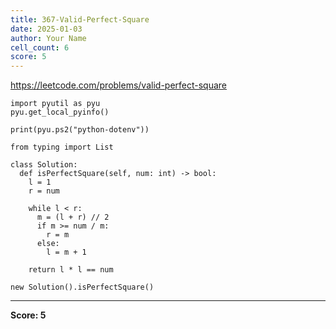 ```yaml
---
title: 367-Valid-Perfect-Square
date: 2025-01-03
author: Your Name
cell_count: 6
score: 5
---
```


https://leetcode.com/problems/valid-perfect-square


```
import pyutil as pyu
pyu.get_local_pyinfo()
```


```
print(pyu.ps2("python-dotenv"))
```


```
from typing import List
```


```
class Solution:
  def isPerfectSquare(self, num: int) -> bool:
    l = 1
    r = num

    while l < r:
      m = (l + r) // 2
      if m >= num / m:
        r = m
      else:
        l = m + 1

    return l * l == num
```


```
new Solution().isPerfectSquare()
```


---
**Score: 5**